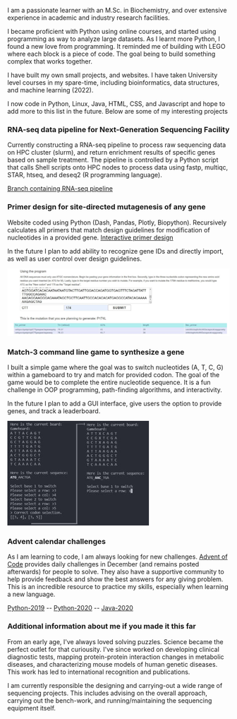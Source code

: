I am a passionate learner with an M.Sc. in Biochemistry, and over extensive experience in academic and industry research facilities. 

I became proficient with Python using online courses, and started using programming as way to analyze large datasets. As I learnt more Python, I found a new love from programming. It reminded me of building with LEGO where each block is a piece of code. The goal being to build something complex that works together.

 I have built my own small projects, and websites. I have taken University level courses in my spare-time, including bioinformatics, data structures, and machine learning (2022). 

I now code in Python, Linux, Java, HTML, CSS, and Javascript and hope to add more to this list in the future. Below are some of my interesting projects

### RNA-seq data pipeline for Next-Generation Sequencing Facility
Currently constructing a RNA-seq pipeline to process raw sequencing data on HPC cluster (slurm), and return enrichment results of specific genes based on sample treatment. The pipeline is controlled by a Python script that calls Shell scripts onto HPC nodes to process data using fastp, multiqc, STAR, htseq, and deseq2 (R programming language). 

[Branch containing RNA-seq pipeline](https://github.com/ngsf-usask/dex/tree/pipe_generation)

### Primer design for site-directed mutagenesis of any gene
Website coded using Python (Dash, Pandas, Plotly, Biopython). Recursively calculates all primers that match design guidelines for modification of nucleotides in a provided gene.
[Interactive primer design](https://acbfolio.herokuapp.com/app3)

In the future I plan to add ability to recognize gene IDs and directly import, as well as user control over design guidelines.

![primer example](primer_design.jpg)


### Match-3 command line game to synthesize a gene
I built a simple game where the goal was to switch nucleotides (A, T, C, G) within a gameboard to try and match for provided codon. The goal of the game would be to complete the entire nucleotide sequence. It is a fun challenge in OOP programming, path-finding algorithms, and interactivity. 

In the future I plan to add a GUI interface, give users the option to provide genes, and track a leaderboard.

![match3_example](codon_selection_edit_2.jpg)

### Advent calendar challenges
As I am learning to code, I am always looking for new challenges. [Advent of Code](adventofcode.com) provides daily challenges in December (and remains posted afterwards) for people to solve. They also have a supportive community to help provide feedback and show the best answers for any giving problem. This is an incredible resource to practice  my skills, especially when learning a new language.

[Python-2019](https://github.com/acboulet/Advent_2019) -- [Python-2020](https://github.com/acboulet/advent2020_py) -- [Java-2020](https://github.com/acboulet/advent2020_java)

### Additional information about me if you made it this far

From an early age, I've always loved solving puzzles. Science became the perfect outlet for that curiousity. I've since worked on developing clinical diagnostic tests, mapping protein-protein interaction changes in metabolic diseases, and characterizing mouse models of human genetic diseases. This work has led to international recognition and publications. 

I am currently responsible the designing and carrying-out a wide range of sequencing projects. This includes advising on the overall approach, carrying out the bench-work, and running/maintaining the sequencing equipment itself.
